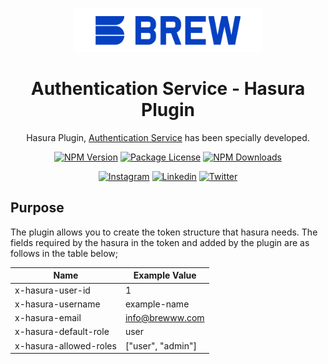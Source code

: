 <p  align="center">
<a  href="http://brewww.com/"  target="_blank"><img  src="https://github.com/BrewInteractive/authentication-service-nestjs/blob/main/Brew-Logo-Small.png?raw=true"  width="300"  alt="Brew Logo"  /></a>
</p>

<h1  align="center">Authentication Service - Hasura Plugin</h1>

<p align="center">Hasura Plugin, <a href="https://github.com/BrewInteractive/authentication-service-nestjs">Authentication Service</a> has been specially developed. </p>
<p align="center">
<a href="https://www.npmjs.com/package/@brewww/authentication-service-hasura-claims-plugin" target="_blank"><img src="https://img.shields.io/npm/v/@brewww/authentication-service.svg" alt="NPM Version" /></a> <a href="https://www.npmjs.com/@brewww/authentication-service-hasura-claims-plugin" target="_blank"><img src="https://img.shields.io/npm/l/@brewww/authentication-service.svg" alt="Package License" /></a> <a href="https://www.npmjs.com/@brewww/authentication-service-hasura-claims-plugin" target="_blank"><img src="https://img.shields.io/npm/dm/@brewww/authentication-service.svg" alt="NPM Downloads" /></a>
</p>
<p align="center">
<a href="https://www.instagram.com/brew_interactive/" target="_blank"><img src="https://img.shields.io/badge/Instagram-E4405F?style=for-the-badge&logo=instagram&logoColor=white" alt="Instagram" /></a>
<a href="https://www.linkedin.com/company/brew-interactive/" target="_blank"><img src="https://img.shields.io/badge/LinkedIn-0077B5?style=for-the-badge&logo=linkedin&logoColor=white" alt="Linkedin" /></a>
<a href="https://twitter.com/BrewInteractive" target="_blank"><img src="https://img.shields.io/badge/Twitter-1DA1F2?style=for-the-badge&logo=twitter&logoColor=white" alt="Twitter" /></a>
  
## Purpose
The plugin allows you to create the token structure that hasura needs. The fields required by the hasura in the token and added by the plugin are as follows in the table below;

  | Name                    | Example Value         |
  | ----------------------- | --------------------- |
  | x-hasura-user-id        | 1                     |
  | x-hasura-username       | example-name          |
  | x-hasura-email          | info@brewww.com       |
  | x-hasura-default-role   | user                  |
  | x-hasura-allowed-roles  | ["user", "admin"]     |
 

</p>
